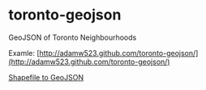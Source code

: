 toronto-geojson
===============

GeoJSON of Toronto Neighbourhoods

Examle: [http://adamw523.github.com/toronto-geojson/](http://adamw523.github.com/toronto-geojson/)

[Shapefile to GeoJSON](http://blog.adamw523.com/shapefile-to-geojson/)
